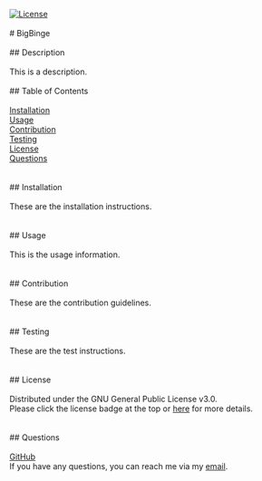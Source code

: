 [![License](https://img.shields.io/badge/License-GPLv3-blue.svg)](https://www.gnu.org/licenses/gpl-3.0)<br><br># BigBinge<br><br>## Description<br><br>This is a description.<br><br>## Table of Contents<br><br>[Installation](#installation)<br>[Usage](#usage)<br>[Contribution](#contribution)<br>[Testing](#testing)<br>[License](#license)<br>[Questions](#questions)<br><br><a name='installation'><br>## Installation<br><br>These are the installation instructions.<br><br><a name='usage'><br>## Usage<br><br>This is the usage information.<br><br><a name='contribution'><br>## Contribution<br><br>These are the contribution guidelines.<br><br><a name='testing'><br>## Testing<br><br>These are the test instructions.<br><br><a name='license'><br>## License<br><br>Distributed under the GNU General Public License v3.0.<br>Please click the license badge at the top or [here](https://www.gnu.org/licenses/gpl-3.0) for more details.<br><br><a name='questions'><br>## Questions<br><br>[GitHub](https://github.com/bhansi)<br>If you have any questions, you can reach me via my [email](bhansi@email.com).